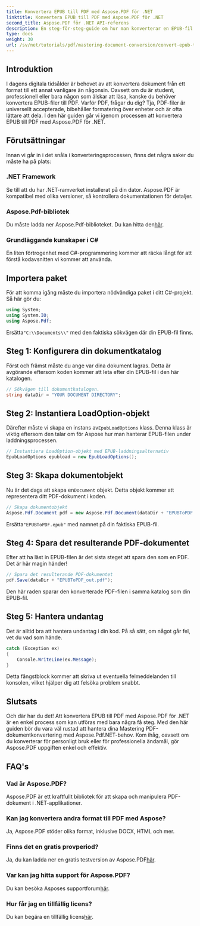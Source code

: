 ```yaml
---
title: Konvertera EPUB till PDF med Aspose.PDF för .NET
linktitle: Konvertera EPUB till PDF med Aspose.PDF för .NET
second_title: Aspose.PDF för .NET API-referens
description: En steg-för-steg-guide om hur man konverterar en EPUB-fil till en PDF med Aspose.PDF för .NET. Enkelt, effektivt och perfekt för alla användare.
type: docs
weight: 30
url: /sv/net/tutorials/pdf/mastering-document-conversion/convert-epub-to-pdf/
---
```

## Introduktion

I dagens digitala tidsålder är behovet av att konvertera dokument från ett format till ett annat vanligare än någonsin. Oavsett om du är student, professionell eller bara någon som älskar att läsa, kanske du behöver konvertera EPUB-filer till PDF. Varför PDF, frågar du dig? Tja, PDF-filer är universellt accepterade, bibehåller formatering över enheter och är ofta lättare att dela. I den här guiden går vi igenom processen att konvertera EPUB till PDF med Aspose.PDF för .NET.

## Förutsättningar

Innan vi går in i det snåla i konverteringsprocessen, finns det några saker du måste ha på plats:

### .NET Framework

Se till att du har .NET-ramverket installerat på din dator. Aspose.PDF är kompatibel med olika versioner, så kontrollera dokumentationen för detaljer.

### Aspose.Pdf-bibliotek

 Du måste ladda ner Aspose.Pdf-biblioteket. Du kan hitta den[här](https://releases.aspose.com/pdf/net/).

### Grundläggande kunskaper i C#

En liten förtrogenhet med C#-programmering kommer att räcka långt för att förstå kodavsnitten vi kommer att använda.

## Importera paket

För att komma igång måste du importera nödvändiga paket i ditt C#-projekt. Så här gör du:

```csharp
using System;
using System.IO;
using Aspose.Pdf;
```

 Ersätta`"C:\\Documents\\"` med den faktiska sökvägen där din EPUB-fil finns.

## Steg 1: Konfigurera din dokumentkatalog

Först och främst måste du ange var dina dokument lagras. Detta är avgörande eftersom koden kommer att leta efter din EPUB-fil i den här katalogen.

```csharp
// Sökvägen till dokumentkatalogen.
string dataDir = "YOUR DOCUMENT DIRECTORY";
```

## Steg 2: Instantiera LoadOption-objekt

 Därefter måste vi skapa en instans av`EpubLoadOptions` klass. Denna klass är viktig eftersom den talar om för Aspose hur man hanterar EPUB-filen under laddningsprocessen.

```csharp
// Instantiera LoadOption-objekt med EPUB-laddningsalternativ
EpubLoadOptions epubload = new EpubLoadOptions();
```

## Steg 3: Skapa dokumentobjekt

Nu är det dags att skapa en`Document` objekt. Detta objekt kommer att representera ditt PDF-dokument i koden.

```csharp
// Skapa dokumentobjekt
Aspose.Pdf.Document pdf = new Aspose.Pdf.Document(dataDir + "EPUBToPDF.epub", epubload);
```

 Ersätta`"EPUBToPDF.epub"` med namnet på din faktiska EPUB-fil.

## Steg 4: Spara det resulterande PDF-dokumentet

Efter att ha läst in EPUB-filen är det sista steget att spara den som en PDF. Det är här magin händer!

```csharp
// Spara det resulterande PDF-dokumentet
pdf.Save(dataDir + "EPUBToPDF_out.pdf");
```

Den här raden sparar den konverterade PDF-filen i samma katalog som din EPUB-fil.

## Steg 5: Hantera undantag

Det är alltid bra att hantera undantag i din kod. På så sätt, om något går fel, vet du vad som hände.

```csharp
catch (Exception ex)
{
    Console.WriteLine(ex.Message);
}
```

Detta fångstblock kommer att skriva ut eventuella felmeddelanden till konsolen, vilket hjälper dig att felsöka problem snabbt.

## Slutsats

Och där har du det! Att konvertera EPUB till PDF med Aspose.PDF för .NET är en enkel process som kan utföras med bara några få steg. Med den här guiden bör du vara väl rustad att hantera dina Mastering PDF-dokumentkonvertering med Aspose.Pdf.NET-behov. Kom ihåg, oavsett om du konverterar för personligt bruk eller för professionella ändamål, gör Aspose.PDF uppgiften enkel och effektiv.

## FAQ's

### Vad är Aspose.PDF?
Aspose.PDF är ett kraftfullt bibliotek för att skapa och manipulera PDF-dokument i .NET-applikationer.

### Kan jag konvertera andra format till PDF med Aspose?
Ja, Aspose.PDF stöder olika format, inklusive DOCX, HTML och mer.

### Finns det en gratis provperiod?
 Ja, du kan ladda ner en gratis testversion av Aspose.PDF[här](https://releases.aspose.com/).

### Var kan jag hitta support för Aspose.PDF?
 Du kan besöka Asposes supportforum[här](https://forum.aspose.com/c/pdf/10).

### Hur får jag en tillfällig licens?
 Du kan begära en tillfällig licens[här](https://purchase.conholdate.com/temporary-license/).